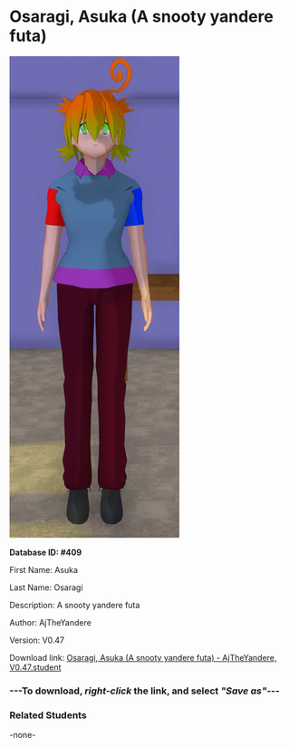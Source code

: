# Osaragi, Asuka (A snooty yandere futa)

<img src="Files/Osaragi, Asuka (A snooty yandere futa).png" title="Osaragi, Asuka (A snooty yandere futa) - AjTheYandere, V0.47">

**Database ID: #409**

First Name: Asuka

Last Name: Osaragi

Description: A snooty yandere futa

Author: AjTheYandere

Version: V0.47

Download link: <a href="https://raw.githubusercontent.com/Arbiter1223/Daigaku-Gurashi-Custom-Students/master/Students/Files/Osaragi%2C%20Asuka%20(A%20snooty%20yandere%20futa)%20-%20AjTheYandere%2C%20V0.47.student">Osaragi, Asuka (A snooty yandere futa) - AjTheYandere, V0.47.student</a>

### ---**To download, _right-click_ the link, and select _"Save as"_**---

### Related Students

-none-

